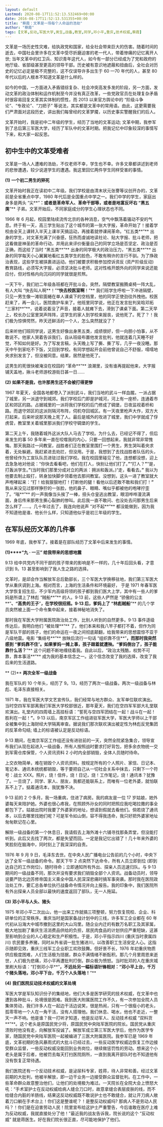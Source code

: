 ```yaml
---
layout: default
Lastmod: 2020-08-17T11:52:13.532469+00:00
date: 2016-08-17T11:52:13.531355+00:00
title: "蔡霞：文革是一场每个人命运的浩劫"
author: "蔡霞"
tags: [文革,反动,军医大学,男生,战备,教室,同学,邓小平,重庆,技术权威,蔡霞]
---
```


文革是一场历史性灾难，给执政党和国家，给全社会带来巨大的伤害。随着时间的逝去，中国社会里许多在文革中受尽折磨迫害的老一代人，带着惨痛的记忆离开人世; 当年文革中的红卫兵、知识青年这代人，如今有一部分已经成为了党和政府的地厅级、省部级甚至更高的领导干部。历史被有意识地遮蔽和扭曲后，全社会对历史的记忆必定是极不完整的，这不仅误导许多出生于 60 —70 年代的人，甚至 80 年代以后的人根本不知道文革是什么样的。

如今的中国，一方面进入矛盾错综复杂、社会冲突高发多发的阶段，另一方面，发动文革的政治体制和运作机制至今并没有真正改革，一些党政官员在处理复杂矛盾时很容易回复文革其实体制的惯性，而 2013 以来官方舆论中的 “阶级斗争论”、“专政论”、“刀把子” 等说法，其实都是文革中的常用语。由此，这更需要我们严肃面对这段历史，讲出我们每曾经的文革梦魇，以历史事实警醒我们的后人。

文革开始时，我是初中二年级的学生，经历了当地的文革运动; 文革中期，我参军到了总后第三军医大学，经历了军队中的文革时期。把我记忆中印象较深的事情写下来，和大家一起反思。

**初中生中的文革受难者**
--------------

文革是一场人人遭难的浩劫，不仅老师不幸，学生也不幸。许多文章都讲述到老师的悲惨遭遇，较少说道学生的遭遇。我这里回忆两件学生同样受害的事情。

**(1)** **一个初二男生的猝死**

文革开始时我正在读初中二年级。我们学校是由清末状元张謇等议创开办的，文革前是全省重点中学，1980 年代后是全国重点中学之一。我们中学的学生，家庭出身多是两头 “尖**”**：或者是革命军人、革命干部等，或者是地富反坏右 “黑五类**”** 子弟。文革开始后，不同家庭成分的学生心理状态也不同。

1966 年 6 月起，校园里陆续流传北京的各种消息，空气中飘荡着骚动不安的气息。终于有一天，高三学生贴出了这个城市的第一张大字报，革命开始了！接着学校由全天上课转入半天上课半天搞运动，再接着就停课闹革命。“红五类**”** 出身的学生，对文革充满了兴奋感，狂热而虔诚地读社论、贴大字报、批斗老师，把这看做是神圣的革命行动，并用此来评价衡量自己的同学立场是否坚定、政治是否正确，而这给了当时 “黑五类**”** 出身的同学极大的政治压力，“黑五类**”** 出身的同学每天小心翼翼地看红五类学生的脸色，不敢有稍许的言行不驯。为了挣政治表现，这些学生被挟裹进运动。他们被要求积极参加控诉资反 (资产阶级反动) 教育路线，必须写大字报，必须坚决批斗老师。这对性格开朗外向的同学来说还能应付，但对性格内向沉闷的同学就很是煎熬。

一天下午，我们初二年级各班都在开批斗会。突然，隔壁教室搬腾桌椅一阵大乱，有人大叫 “快去叫人啊**！”**“快去校医室啊**！”** 我们班学生呼啦一下冲进隔壁，只见一男生像一滩软面蜷在单人课桌下的空档里，他的同学正使劲往外拽他。校医赶来了，再一会儿，医院救护车来了。他班里同学说，他正在发言批判吴晗邓拓 “三家村**”**，说着说着没了声音，接着人就瘫下去，滑到了课桌下面。第二天早上，校长办公室里哭声阵阵，这学生的家人到学校来报丧，说他死了。死了？！我们极为惊惧愕然，昨天还鲜活的一个人，怎么突然就没了？

后来听他们班同学说，这男生好像出身黑五类，成绩很好，但一向胆小怕事，从不敢说不。他家人哭着告诉我们，自从班级布置他发言批判，他就连着几天睡不好觉，不知如何是好。为了写发言稿，头天晚上写了撕、撕了写，几乎一夜没睡。那天中午到家吃不下饭，又回到学校。有同学想起开会前他曾说自己不舒服，嚅嚅地央求别发言了，但没被同意。结果，居然是他死了。

这男生的死很快被淹没在校园的 “革命**”** 浪潮里，没有谁再提起他来，大字报铺天盖地，揪斗老师游校游街日甚一日……

**(2)** **如果不是我，也许那男生还不会被打得更惨**

1967 年夏天，全国各地都卷入了派别武斗，我们当地的武斗一样血腥。一派占据了城里，另一派退守到城郊。我们学校后门即是护城河，河上有一座桥，连通着市区和郊区的路。占据城里的一派将我们学校的后门修成了碉堡，日夜监视着桥和路。而退守郊区的这派则隔河布阵，伺机夺回城区。有一天夜里枪声大作，双方大打起来，后来听说那天晚上死了人。最后是城外的攻进了城里，我们中学就成了俘虏营，教室里关着城里那派我们学校守碉堡的学生。

第二天上午，我随着城外这派大队人马去了学校。为什么去，已经记不得了，但后来发生的事 50 多年来一直在咬噬我的内心，只要一回想起来，我就非常非常愧悔。那天我路过一间教室，战胜者们正在教室里围打一个男生，男生哭叫着央求着，无处躲避。我赶紧进去劝拦，但没用。于是，我想到了去找战胜者队伍的头，他曾经作为工宣队队员进驻过我们学校。我在校园里碰见了他，连想都没想，迎上去急急地对他说：“你快去看看吧，他们在打人，快别让他们打了。**”**“打人？**”**“是，打轰派学生。**”**(当时我们那里分成对立的两派：拥派和轰派。)“走，看看去。**”** 我以为他要去制止殴打，转身加快脚步领着他去那间教室。没想到，这头一进了教室就大声咆哮起来：“打！给我狠狠地打！打断他的腿！看他以后还敢不敢和我们打！**”** 我从来没见过那样狰狞的一张脸，他的鼻子、眼睛、嘴似乎都被他的咆哮拧歪了。“嗡**”** 的一声我像当头挨了一棒，扭头仓皇逃出教室，眼泪哗哗漫流满面，身后传来那男生撕心裂肺的惨叫。此后我一直不敢问、也没处去问那男生后来怎么样了……。几十年过去了，我连向他说声 “对不起**”** 都没能做到，因为我不知道他是谁、他长什么样，只知道他似乎是初三年级的学生。

**在军队经历文革的几件事**
---------------

1969 年底，我参军了。接着是在部队经历了文革中后来发生的事情。

**(1)****“九 ‧ 一三” 给我带来的思想地震**

9.13 给中共党内不同干部的孩子带来的影响是不一样的，几十年后回头看，才意识到 9。13 甚至影响到了我人生之路的选择。

文革时，是邱会作当解放军总后勤部长，三个军医大学换移驻地，我们第三军医大学从重庆调到上海。相对而言，上海的生活条件和环境最好， 于是 1971 年春军医大学恢复招生后，不少军内高级将领的孩子都到我们医大上学，其中有一些人的爹妈是所谓上了林彪 “贼船**”** 的人。9‧13 前，这些人俨然是 “骄傲的公主**”**、“高贵的王子**”**，在学校很招摇。9‧13 后，爹妈上了 “林彪贼船**”** 的几个学员突然被上面一个命令集中起来，接着神秘地消失了。

那时我在军医大学附属医院政治处工作，比别人听到的自然更多。9‧13 事件逐级传达后，我明白他们 “被处理**”** 了。他们本来和我八竿子都打不着，但作为同是军队干部的孩子，他们的命运在一夜之间彻底颠翻，给我带来的思想震惊不亚于八级地震。电影 “集结号**”** 放映后流行一句话 “组织靠不住**”**，而那时我突然感到 “爹妈靠不住**”**。如果爹妈一摊上事，孩子跟着就遭殃。“爹妈倒台了，孩子能靠什么活？**”** 这个问题不断地缠绕着我。自此以后，“政治太残酷，权势不可靠，靠本事活**”** 成为我的基本信念之一。这个信念改变了我的选择，改变了我后来的生活道路。

** (2)** **两次全军一级战备**

我在军队的 10 个年头，经历了 9。13，经历了两次一级战备。两次一级战备与林彪、毛泽东直接相关。

1971 年，我在军医大学文艺宣传队，我们经常与地方群众、友军单位联欢演出。当时空四军军部离我们军医大学校部很近，那年夏天，我们在空四军军部大礼堂联欢演出。礼堂内的四周墙上高挂标语：“誓死与空四军团结在一起！战斗在一起！胜利在一起！**”**。9‧13 以后，南京军区工作组进驻军医大学，军医大学师以上干部全被集中到上海财经大学隔离审查。据说我们那次联欢演出被定性为林彪反党集团的反革命勾结; 墙上的标语被认定是反动标语。

9‧13 期间，在南京军区工作组还没有进驻前的一天，突然全院紧急集合，领导宣布我们从现在起进入一级战备，所有人按照战时要求打好背包，把多余衣物统一交到军需仓库保管，个人资讯资料 2 小时内全部销毁，全体人员随时待命。

上交衣物简单，难在销毁个人资讯资料。按规定所有的个人照片、家信、日记本、笔记本、通讯本统统都销毁，等于要把自己从一切社会关系中抹去，只剩下一个符号：战士 XXX。照片，烧！信件，烧！日记，烧！工作笔记，烧！通讯本？犹豫了。一旦烧了，同学、家人、朋友，我都还能联系上，而唯有一位老外婆，就怕联系不上了。掂着通讯本，我犹豫不决。

9‧13 前的 2 个多月，我一场重病，住进了病房。我的病友是一位 17 岁姑娘，她外婆每天来陪护她。外婆也很心疼我，在照顾外孙女的同时把照应我吃喝拉撒的事全都包下了。姑娘出院时我要了外婆家的地址，想请到假就去看他们。倘若烧了通讯本，以后去哪里找她们呢？可是军令如山倒，容不得我违命，我只好把外婆家地址匆匆默记在心里。

解除一级战备的第一个休息日，我请假去上海外滩十六铺寻找那条弄堂，但没能打听到。此后又去找了两次，都是失望而回。一定是我记忆出错了！几十年来外婆的笑脸刻在脑海中，同时刻上了我深深的自责。

1976 年 9 月 9 日，毛泽东去世。在中央人民广播电台公告前的几个小时，中央下达了全军一级战备的命令。那天下午 2 点突然下达命令，所有人员立即到位 (即到达自己的工作岗位)，随时待命；立即通知所有外出、探亲人员迅速归队。与 9‧13 期间的一级战备不同，那次并没有要求我们销毁全部个人资讯。战备动员时，领导说要严防北边苏修帝国主义乘全中国人民深深悲痛时搞军事突袭。那时我在医院政治处工作，要汇总各单位执行战备命令情况并向上报告。我的印象中，我们医院所有外出探亲人员全部以最快的速度返回了部队，无一人拖延。

**(3)** **邓小平与人头、猪头**

1975 年邓小平二次出山，他一出来工作就搞三项整顿，努力恢复院校、企业、科研单位的正常秩序。重庆当时是国家备战计划中的三线，许多军工企业都在 60 年代初从沿海大中城市撤到这里的大山沟里。随企业内迁的有数万名职工及其家属，极大地加剧了重庆生活消费品供给的负担，居民肉食品的计划供应严重短缺，这甚至影响到企业的人心稳定和生产积极性。于是，邓小平指示四川 (重庆当时隶属四川) 农民要多养猪，同时从外省调一批生猪进川，以改善职工生活安定人心。这指示随即见效，重庆三线军工企业职工欢欣鼓舞。但好景不长，1976 年初重庆物质供应极度困难，人们生活极为拮据，群众不满情绪不断酝积。那几个月里周恩来逝世，人们极为悲痛，邓小平再遭批判打倒，群众极为愤怒。当时批邓的人在重庆城里刷大标语：“打倒邓小平**”**，不远处另一幅标语针锋相对：“邓小平上台，千万个猪头落地，邓小平下台，千万个人头落地！**”**

**(4)** **我们医院反动技术权威的文革处境**

军医大学是军队知识份子的集结地，他们大多是医学研究的技术权威，在文革中也遭到各种批斗，处境很是困难。我到医大附属医院工作不久，有一次参加全院人员集体劳动，我们许多人在一起边干活边说笑，很是热闹，只有一个很瘦小的老头，孤零零地一个人在一角干活，没有人搭理他。我们休息、喝水，他也不走近，一整天一声不响。他是谁？我一打听才知道，他是反动军人、反动技术权威 “双料货**”**。这个老头是原国民党少将，原国民党中央陆军医院的院长。国民党从重庆溃败时他没有走，向解放军投诚了。解放军成立第三军医大学后，他作为医学专家，随国民党中央陆军医院一起被编进了三医大附属医院。我参军已是 1969 年底，文革初期的急风暴雨式的大批斗已经过去，一些反动医学权威边恢复工作边接受群众监督，一些反动权威没能回到业务岗位，继续做惩罚性的劳动。想来这个小老头是属于后者，他被罚去每天打扫医院厕所，一直到我离开部队时也不知道他有没有恢复正常待遇。

我们医院还有一个反动技术权威，是泌尿科专家，姓蒋，待人非常和善。经过文革前期的大批判，他被半解放，即一边干业务一边接受群众监督批判。在工作中，一些革命群众故意整治他们，让他们的处境极为难过。一天院长在全院大会上愤怒大吼：“手术室护士在反动权威给病人缝合刀口时，故意拿缝合表层皮肤的线，而不给缝合内脏的羊肠线，结果这反动权威既不敢说护士也不敢缝合，就让开刀病人敞着刀口躺在手术台上！你们这是整谁呢？！是整反动权威吗? 那病人不是劳动人民吗？！你们是在迫害劳动人民！院里宣布给这护士严重警告，今后谁敢在医疗上难为反动权威，我就直接处分了他！”最近我的战友告诉我，院长说的这个 “反动权威” 就是蒋医生。好在我们院长很正直，尽可能地保护了他们。
